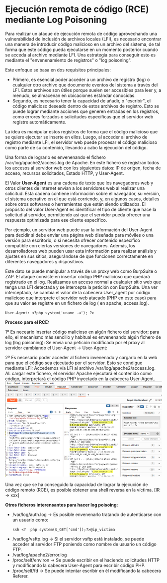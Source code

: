 # Ejecución remota de código (RCE) mediante Log Poisoning
Para realizar un ataque de ejecución remota de código aprovechando una vulnerabilidad de inclusión de archivos locales (LFI), es necesario encontrar una manera de introducir código malicioso en un archivo del sistema, de tal forma que este código pueda ejecutarse en un momento posterior cuando se acceda al archivo mediante LFI. Una estrategia para conseguir esto es mediante el "envenenamiento de registros" o "log poisoning".

Este enfoque se basa en dos requisitos principales:
- Primero, es esencial poder acceder a un archivo de registro (log) o cualquier otro archivo que documente eventos del sistema a través del LFI. Estos archivos son útiles porque suelen ser accesibles para leer y, a menudo, se almacenan en ubicaciones estándar conocidas.
- Segundo, es necesario tener la capacidad de añadir, o "escribir", el código malicioso deseado dentro de estos archivos de registro. Esto se puede lograr mediante acciones que generen entradas en los registros, como errores forzados o solicitudes específicas que el servidor web registre automáticamente.
  
La idea es manipular estos registros de forma que el código malicioso que se quiere ejecutar se inserte en ellos. Luego, al acceder al archivo de registro mediante LFI, el servidor web puede procesar el código malicioso como parte de su contenido, llevando a cabo la ejecución del código.

Una forma de lograrlo es envenenando el fichero /var/log/apache2/access.log de Apache. En este fichero se registran todos los accesos al servidor web con los siguientes datos: IP de origen, fecha de acceso, recursos solicitados, Estado HTTP, y User-Agent.

El Valor **User-Agent** es una cadena de texto que los navegadores web y otros clientes de internet envían a los servidores web al realizar una solicitud. Esta cadena contiene información sobre el navegador, su versión, el sistema operativo en el que está corriendo, y, en algunos casos, detalles sobre otros softwares o herramientas que están siendo utilizados. El propósito del valor User-Agent es identificar el tipo de cliente que hace la solicitud al servidor, permitiendo así que el servidor pueda ofrecer una respuesta optimizada para ese cliente específico.

Por ejemplo, un servidor web puede usar la información del User-Agent para decidir si debe enviar una página web diseñada para móviles o una versión para escritorio, o si necesita ofrecer contenido específico compatible con ciertas versiones de navegadores. Además, los desarrolladores web pueden usar esta información para realizar análisis y ajustes en sus sitios, asegurándose de que funcionen correctamente en diferentes navegadores y dispositivos.


Este dato se puede manipular a través de un proxy web como BurpSuite o ZAP. El ataque consiste en insertar código PHP malicioso que quedará registrado en el log. Realizamos un acceso normal a cualquier sitio web que tenga una LFI detectada y se intercepta la petición con BurpSuite. Una ver interceptada, se cambia el valor de la cabecera User_agent por código malicioso que interprete el servidor web atacado (PHP en este caso) para que su valor ae registre en un fichero de log ( en apache, access.log).
```
User-Agent: <?php system('uname -a'); ?>
```

**Proceso para el RCE:**

1º Es neceario insertar código malicioso en algún fichero del servidor; para ello, el mecanismo más sencillo y habitual es envenenando algún fichero de log (log poisoning): Se envía una petición modificada por el proxy al servidor cambiando el User-Agent → User-Agent: <?php system('uname -a'); ?>

2º Es necesario poder acceder al fichero invenenado y cargarlo en la web para que el código sea ejecutado por el servidor. Esto se condigue mediante LFI: Accedemos vía LFI al archivo /var/log/apache2/access.log. AL cargar este fichero, el servidor Apache ejecutará el contenido como código, interpretará el código PHP inyectado en la cabecera User-Agent.
![](capturas/ejecucion-remota-de-codigo.png)


Una vez que se ha conseguido la capacidad de lograr la ejecución de código remoto (RCE), es posible obtener una shell reversa en la víctima. [IR → xxx]

**Otros ficheros interensantes para hacer log poisoing:**
- /var/log/auth.log → Es posible envenenarlo tratando de autenticarse con un usuario como:
  ```
  ssh <?  php system($_GET['cmd']);?>@ip_victima
- /var/log/vsftp.log → Si el servidor vsftp está instalado, se puede acceder al servidor FTP poniendo como nombre de usuario un código FTP.
- /var/log/apache2/error.log
- /proc/self/environ → Se puede escribir en el haciendo solicitudes HTTP y modificando la cabecera User-Agent para escribir código PHP.
- /proc/self/fd → Se puede intentar escribir en él modificando la cabecera Referer.

